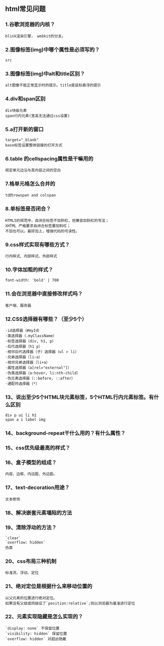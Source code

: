 ## html常见问题
### 1.谷歌浏览器的内核？
    blink渲染引擎， webkit的分支。
### 2.图像标签(img)中哪个属性是必须写的？
    src
### 3.图像标签(img)中alt和title区别？
    alt图像不能正常显示时的提示。title是鼠标悬浮的提示
### 4.div和span区别
    div块级元素
    span行内元素(宽高无法通过css设置)
### 5.a打开新的窗口
    target="_blank"
    base标签设置整体链接的打开方式
### 6.table 的cellspacing属性是干嘛用的
    规定单元边沿与其内容之间的空白
### 7.格单元格怎么合并的
    td的rowspan and colspan
### 8.单标签是否闭合？
    HTML5的规范中，自闭合标签不加斜杠，但兼容加斜杠的写法；
    XHTML 严格要求自闭合标签要加斜杠；
    不加也可以。最好加上，增强代码的可读性。
### 9.css样式实现有哪些方式？
    行内样式、内部样式、外部样式
### 10.字体加粗的样式？
    font-width: 'bold' | 700
### 11.会在浏览器中直接修改样式吗？
    客户端、服务器
### 12.CSS选择器有哪些？（至少5个）
    ·id选择器（#myId）
    ·类选择器（.myClassName）
    ·标签选择器（div, h1, p）
    ·后代选择器（h1 p）
    ·相邻后代选择器（子）选择器（ul > li）
    ·兄弟选择器（li~a）
    ·相邻兄弟选择器（li+a）
    ·属性选择器（a[rel="external"]）
    ·伪类选择器（a:hover, li:nth-child）
    ·伪元素选择器（::before, ::after）
    ·通配符选择器（*）
### 13、说出至少5个HTML块元素标签，5个HTML行内元素标签。有什么区别
    div p ui li h1
    span a i label img
### 14、background-repeat干什么用的？有什么属性？
### 15、css优先级最高的样式？
### 16、盒子模型的组成？
    内容、边框、内边距、外边距。
### 17、text-decoration用途？
    文本修饰
### 18、解决嵌套元素塌陷的方法
### 19、清除浮动的方法？
    `clear`
    `overflow: hidden`
    伪类
### 20、css布局三种机制
    标准流、浮动、定位
### 21、绝对定位是根据什么来移动位置的
    以父元素的位置进行绝对定位。
    如果没有父级或同级设了`position:relative`;则以浏览器为基准进行定位
### 22、元素实现隐藏是怎么实现的？
    `display: none` 不保留位置
    `visibility: hidden` 保留位置
    `overflow: hidden` 对超出隐藏
